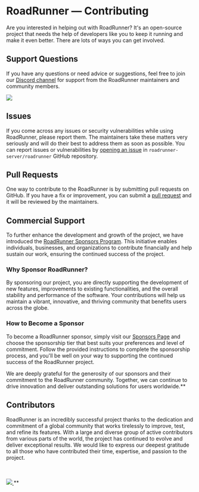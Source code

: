 # RoadRunner — Contributing

Are you interested in helping out with RoadRunner? It's an open-source project that needs the help of developers like
you to keep it running and make it even better. There are lots of ways you can get involved.

## Support Questions

If you have any questions or need advice or suggestions, feel free to join
our [Discord channel](https://discord.gg/spiralphp) for support from the RoadRunner maintainers and community members.

<a href="https://discord.gg/spiralphp"><img src="https://img.shields.io/badge/discord-chat-magenta.svg"></a>

## Issues

If you come across any issues or security vulnerabilities while using RoadRunner, please report them. The maintainers
take these matters very seriously and will do their best to address them as soon as possible. You can report issues or
vulnerabilities by [opening an issue](https://github.com/roadrunner-server/roadrunner/issues/new/choose)
in `roadrunner-server/roadrunner` GitHub repository.

## Pull Requests

One way to contribute to the RoadRunner is by submitting pull requests on GitHub. If you have a fix or improvement, you
can submit a [pull request](https://github.com/roadrunner-server/roadrunner/pulls) and it will be reviewed by the
maintainers.

## Commercial Support

To further enhance the development and growth of the project, we have introduced
the [RoadRunner Sponsors Program](https://github.com/sponsors/roadrunner-server). This initiative enables individuals,
businesses, and organizations to contribute financially and help sustain our work, ensuring the continued success of the
project.

### Why Sponsor RoadRunner?

By sponsoring our project, you are directly supporting the development of new features, improvements to existing
functionalities, and the overall stability and performance of the software. Your contributions will help us maintain a
vibrant, innovative, and thriving community that benefits users across the globe.

### How to Become a Sponsor

To become a RoadRunner sponsor, simply visit our [Sponsors Page](https://github.com/sponsors/roadrunner-server) and
choose the sponsorship tier that best suits your preferences and level of commitment. Follow the provided instructions
to complete the sponsorship process, and you'll be well on your way to supporting the continued success of the
RoadRunner project.

We are deeply grateful for the generosity of our sponsors and their commitment to the RoadRunner community. Together, we
can continue to drive innovation and deliver outstanding solutions for users worldwide.**

## Contributors

RoadRunner is an incredibly successful project thanks to the dedication and commitment of a global community that works
tirelessly to improve, test, and refine its features. With a large and diverse group of active contributors from various
parts of the world, the project has continued to evolve and deliver exceptional results. We would like to express our
deepest gratitude to all those who have contributed their time, expertise, and passion to the project.

<br>
<br>
<a href="https://github.com/roadrunner-server/roadrunner/graphs/contributors">
  <img src="https://contributors-img.web.app/image?repo=roadrunner-server/roadrunner" />
</a>**